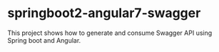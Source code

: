 # springboot2-angular7-swagger
This project shows how to generate and consume Swagger API using Spring boot and Angular.
